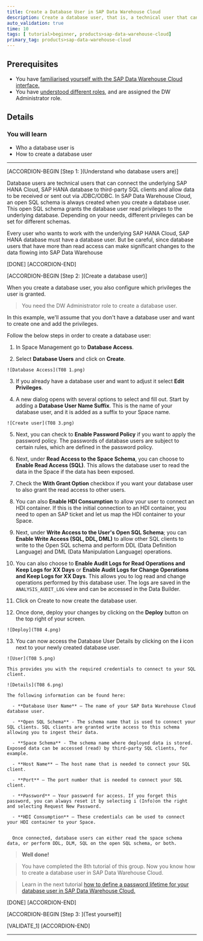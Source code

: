 ```yaml
---
title: Create a Database User in SAP Data Warehouse Cloud
description: Create a database user, that is, a technical user that can connect the underlying SAP HANA Cloud database to third-party SQL clients and allow data to get in or out via JDBC/ODBC.
auto_validation: true
time: 10
tags: [ tutorial>beginner, products>sap-data-warehouse-cloud]
primary_tag: products>sap-data-warehouse-cloud
---
```


## Prerequisites
  - You have [familiarised yourself with the SAP Data Warehouse Cloud interface.](data-warehouse-cloud-2-interface)
  - You have [understood different roles](data-warehouse-cloud-3-add-users), and are assigned the DW Administrator role.

## Details
### You will learn
  - Who a database user is
  - How to create a database user

---

[ACCORDION-BEGIN [Step 1: ](Understand who database users are)]

Database users are technical users that can connect the underlying SAP HANA Cloud, SAP HANA database to third-party SQL clients and allow data to be received or sent out via JDBC/ODBC. In SAP Data Warehouse Cloud, an open SQL schema is always created when you create a database user. This open SQL schema grants the database user read privileges to the underlying database. Depending on your needs, different privileges can be set for different schemas.

Every user who wants to work with the underlying SAP HANA Cloud, SAP HANA database must have a database user. But be careful, since database users that have more than read access can make significant changes to the data flowing into SAP Data Warehouse

[DONE]
[ACCORDION-END]

[ACCORDION-BEGIN [Step 2: ](Create a database user)]

When you create a database user, you also configure which privileges the user is granted.

> You need the DW Administrator role to create a database user.

In this example, we'll assume that you don't have a database user and want to create one and add the privileges.

Follow the below steps in order to create a database user:

  1. In Space Management go to **Database Access**.

  2. Select **Database Users** and click on **Create**.

    ![Database Access](T08 1.png)

  3. If you already have a database user and want to adjust it select **Edit Privileges**.

  4. A new dialog opens with several options to select and fill out. Start by adding a **Database User Name Suffix**. This is the name of your database user, and it is added as a suffix to your Space name.

    ![Create user](T08 3.png)


  5. Next, you can check to **Enable Password Policy** if you want to apply the password policy. The passwords of database users are subject to certain rules, which are defined in the password policy.

  6. Next, under **Read Access to the Space Schema**, you can choose to **Enable Read Access (SQL)**. This allows the database user to read the data in the Space if the data has been exposed.

  7. Check the **With Grant Option** checkbox if you want your database user to also grant the read access to other users.

  8. You can also **Enable HDI Consumption** to allow your user to connect an HDI container. If this is the initial connection to an HDI container, you need to open an SAP ticket and let us map the HDI container to your Space.

  9. Next, under **Write Access to the User's Open SQL Schema**; you can **Enable Write Access (SQL, DDL, DML)** to allow other SQL clients to write to the Open SQL schema and perform DDL (Data Definition Language) and DML (Data Manipulation Language) operations.

  10. You can also choose to **Enable Audit Logs for Read Operations and Keep Logs for XX Days** or **Enable Audit Logs for Change Operations and Keep Logs for XX Days**. This allows you to log read and change operations performed by this database user. The logs are saved in the `ANALYSIS_AUDIT_LOG` view and can be accessed in the Data Builder.

  11. Click on Create to now create the database user.

  12. Once done, deploy your changes by clicking on the **Deploy** button on the top right of your screen.

    ![Deploy](T08 4.png)

  13. You can now access the Database User Details by clicking on the **i** icon next to your newly created database user.

    ![User](T08 5.png)

    This provides you with the required credentials to connect to your SQL client.

    ![Details](T08 6.png)

    The following information can be found here:

      -	**Database User Name** – The name of your SAP Data Warehouse Cloud database user.

      -	**Open SQL Schema** - The schema name that is used to connect your SQL clients. SQL clients are granted write access to this schema allowing you to ingest their data.

      -	**Space Schema** - The schema name where deployed data is stored. Exposed data can be accessed (read) by third-party SQL clients, for example.

      -	**Host Name** – The host name that is needed to connect your SQL client.

      -	**Port** – The port number that is needed to connect your SQL client.

      -	**Password** – Your password for access. If you forget this password, you can always reset it by selecting i (Info)on the right and selecting Request New Password.

      -	**HDI Consumption** – These credentials can be used to connect your HDI container to your Space.


      Once connected, database users can either read the space schema data, or perform DDL, DLM, SQL on the open SQL schema, or both.

> **Well done!**

> You have completed the 8th tutorial of this group. Now you know how to create a database user in SAP Data Warehouse Cloud.

> Learn in the next tutorial [how to define a password lifetime for your database user in SAP Data Warehouse Cloud.](data-warehouse-cloud-intro9-password-lifetime)



[DONE]
[ACCORDION-END]


[ACCORDION-BEGIN [Step 3: ](Test yourself)]

[VALIDATE_1]
[ACCORDION-END]


---
